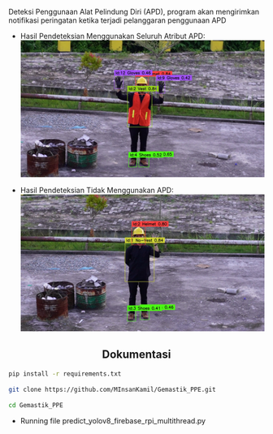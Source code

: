 Deteksi Penggunaan Alat Pelindung Diri (APD), program akan mengirimkan notifikasi peringatan ketika terjadi pelanggaran penggunaan APD

- Hasil Pendeteksian Menggunakan Seluruh Atribut APD:
![Alt text](images/image25.jpg)

- Hasil Pendeteksian Tidak Menggunakan APD:
![Alt text](images/image16.jpg)

## <div align="center">Dokumentasi</div>

```bash
pip install -r requirements.txt
```

```bash
git clone https://github.com/MInsanKamil/Gemastik_PPE.git
```

```bash
cd Gemastik_PPE
```

- Running file predict_yolov8_firebase_rpi_multithread.py
